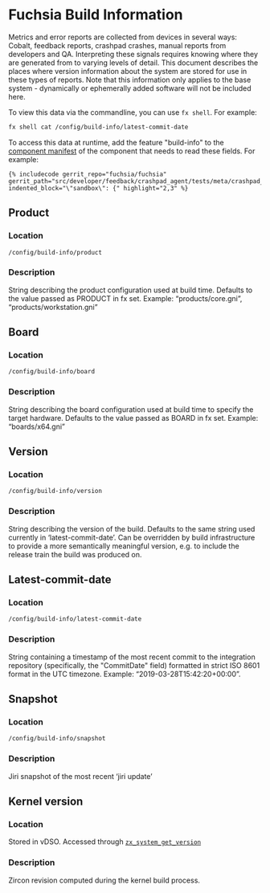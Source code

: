 # Fuchsia Build Information

Metrics and error reports are collected from devices in several ways:
Cobalt, feedback reports, crashpad crashes, manual reports from developers
and QA.  Interpreting these signals requires knowing where they are generated
from to varying levels of detail.  This document describes the places where
version information about the system are stored for use in these types of
reports.  Note that this information only applies to the base system -
dynamically or ephemerally added software will not be included here.


To view this data via the commandline, you can use `fx shell`. For example:

```sh
fx shell cat /config/build-info/latest-commit-date
```

To access this data at runtime, add the feature "build-info" to the
[component manifest][component-manifest] of the component that needs to
read these fields.  For example:

```
{% includecode gerrit_repo="fuchsia/fuchsia" gerrit_path="src/developer/feedback/crashpad_agent/tests/meta/crashpad_agent_unittest.cmx" indented_block="\"sandbox\": {" highlight="2,3" %}
```


## Product
### Location
`/config/build-info/product`

### Description
String describing the product configuration used at build time.  Defaults to the value passed as PRODUCT in fx set.
Example: “products/core.gni”, “products/workstation.gni”

## Board
### Location
`/config/build-info/board`

### Description
String describing the board configuration used at build time to specify the target hardware.  Defaults to the value passed as BOARD in fx set.
Example: “boards/x64.gni”

## Version
### Location
`/config/build-info/version`

### Description
String describing the version of the build.  Defaults to the same string used currently in ‘latest-commit-date’.  Can be overridden by build infrastructure to provide a more semantically meaningful version, e.g. to include the release train the build was produced on.

## Latest-commit-date
### Location
`/config/build-info/latest-commit-date`

### Description
String containing a timestamp of the most recent commit to the integration repository (specifically, the "CommitDate" field) formatted in strict ISO 8601 format in the UTC timezone.  Example: “2019-03-28T15:42:20+00:00”.

## Snapshot
### Location
`/config/build-info/snapshot`

### Description
Jiri snapshot of the most recent ‘jiri update’

## Kernel version

### Location
Stored in vDSO.  Accessed through [`zx_system_get_version`]( /docs/zircon/syscalls/system_get_version.md)

### Description
Zircon revision computed during the kernel build process.

[component-manifest]: /docs/the-book/package_metadata.md#component-manifest

